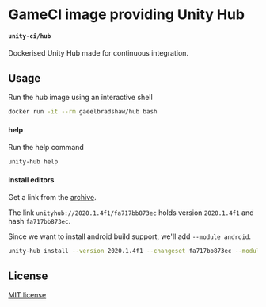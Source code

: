 # GameCI image providing Unity Hub

#### `unity-ci/hub`

Dockerised Unity Hub made for continuous integration.

## Usage

Run the hub image using an interactive shell

```bash
docker run -it --rm gaeelbradshaw/hub bash
```

#### help

Run the help command

```bash
unity-hub help
```

#### install editors

Get a link from the [archive](https://unity3d.com/get-unity/download/archive).

The link `unityhub://2020.1.4f1/fa717bb873ec` holds version `2020.1.4f1` and hash `fa717bb873ec`.

Since we want to install android build support, we'll add `--module android`.

```bash
unity-hub install --version 2020.1.4f1 --changeset fa717bb873ec --module android
```

## License

[MIT license](https://github.com/game-ci/docker/blob/main/LICENSE)
